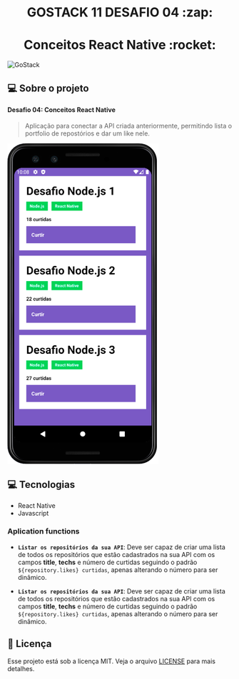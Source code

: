 <h1 align="center">GOSTACK 11 DESAFIO 04 :zap:</h1>
<h1 align="center">Conceitos React Native :rocket:</h1>

<img alt="GoStack" src="https://storage.googleapis.com/golden-wind/bootcamp-gostack/header-desafios.png" />



## 💻 Sobre o projeto

#### Desafio 04: Conceitos React Native

<blockquote>
Aplicação para conectar a API criada anteriormente, permitindo lista o portfolio de repostórios e dar um like nele.
</blockquote>
<img alt="GoStack" src="/.github/react_app.png" />


 ## 💻 Tecnologias

   - React Native
   - Javascript




### Aplication functions


- **`Listar os repositórios da sua API`**: Deve ser capaz de criar uma lista de todos os repositórios que estão cadastrados na sua API com os campos **title**, **techs** e número de curtidas seguindo o padrão `${repository.likes} curtidas`, apenas alterando o número para ser dinâmico.

- **`Listar os repositórios da sua API`**: Deve ser capaz de criar uma lista de todos os repositórios que estão cadastrados na sua API com os campos **title**, **techs** e número de curtidas seguindo o padrão `${repository.likes} curtidas`, apenas alterando o número para ser dinâmico.


## :memo: Licença

Esse projeto está sob a licença MIT. 
Veja o arquivo [LICENSE](.github/LICENSE.md) para mais detalhes.